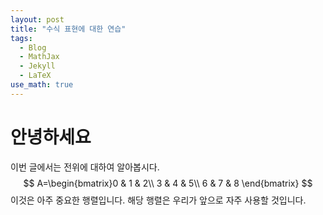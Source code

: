 ```yaml
---
layout: post
title: "수식 표현에 대한 연습"
tags:
  - Blog
  - MathJax
  - Jekyll
  - LaTeX
use_math: true
---
```


# 안녕하세요



이번 글에서는 전위에 대하여 알아봅시다.
$$
A=\begin{bmatrix}0 & 1 & 2\\
3 & 4 & 5\\
6 & 7 & 8
\end{bmatrix}
$$
이것은 아주 중요한 행렬입니다. 해당 행렬은 우리가 앞으로 자주 사용할 것입니다.





